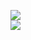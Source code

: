 [![](https://img.shields.io/badge/Made%20With-Github%20Spray-lightgrey.svg?style=for-the-badge&logo=github)](https://github.com/Annihil/github-spray#3938)  
[![](https://i.imgur.com/2DrTn0Z.gif)](https://github.com/Annihil/github-spray)
